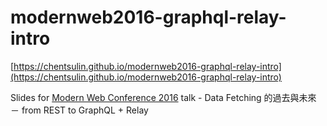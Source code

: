 # modernweb2016-graphql-relay-intro

[https://chentsulin.github.io/modernweb2016-graphql-relay-intro](https://chentsulin.github.io/modernweb2016-graphql-relay-intro)

Slides for [Modern Web Conference 2016](http://modernweb.tw/) talk - Data Fetching 的過去與未來 － from REST to GraphQL + Relay
